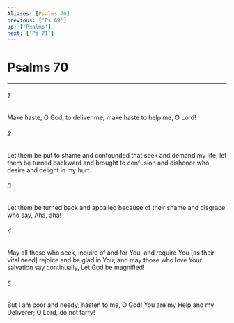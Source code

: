 ```yaml
---
Aliases: [Psalms 70]
previous: ['Ps 69']
up: ['Psalms']
next: ['Ps 71']
---
```

# Psalms 70

***


###### 1 


Make haste, O God, to deliver me; make haste to help me, O Lord! 


###### 2 


Let them be put to shame and confounded that seek and demand my life; let them be turned backward and brought to confusion and dishonor who desire and delight in my hurt. 


###### 3 


Let them be turned back and appalled because of their shame and disgrace who say, Aha, aha! 


###### 4 


May all those who seek, inquire of and for You, and require You [as their vital need] rejoice and be glad in You; and may those who love Your salvation say continually, Let God be magnified! 


###### 5 


But I am poor and needy; hasten to me, O God! You are my Help and my Deliverer; O Lord, do not tarry!
